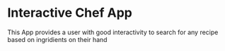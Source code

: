 # Interactive Chef App

This App provides a user with good interactivity to search for any recipe based on ingridients on their hand
